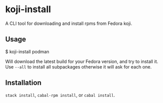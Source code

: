 # koji-install

A CLI tool for downloading and install rpms from Fedora koji.

## Usage

$ koji-install podman

Will download the latest build for your Fedora version,
and try to install it.  Use `--all` to install all subpackages
otherwise it will ask for each one.

## Installation

`stack install`, `cabal-rpm install`, or `cabal install`.
